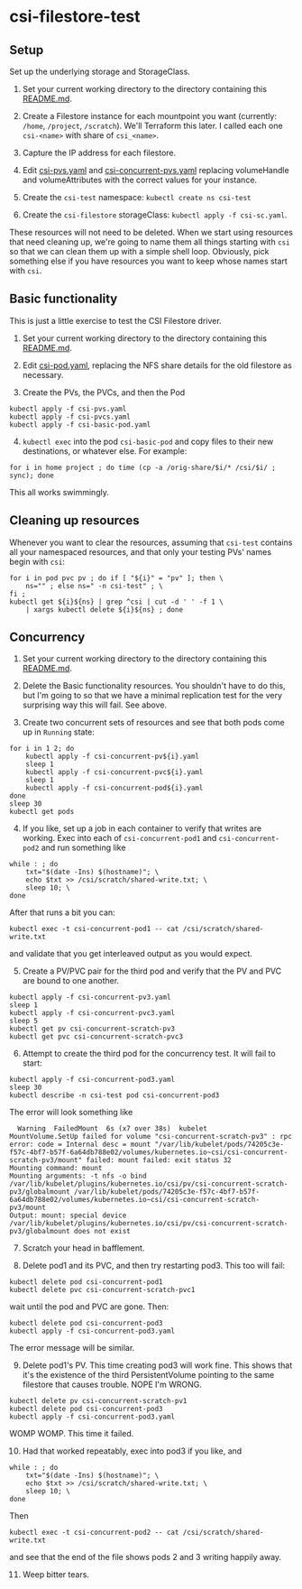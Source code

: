 csi-filestore-test
==================

Setup
------------------

Set up the underlying storage and StorageClass.

1. Set your current working directory to the directory containing this
   [README.md](README.md).

2. Create a Filestore instance for each mountpoint you want (currently:
   `/home`, `/project`, `/scratch`).  We'll Terraform this later.  I
   called each one `csi-<name>` with share of `csi_<name>`.
   
3. Capture the IP address for each filestore.

4. Edit [csi-pvs.yaml](csi-pvs.yaml) and
   [csi-concurrent-pvs.yaml](csi-concurrent-pvs.yaml) replacing
   volumeHandle and volumeAttributes with the correct values for your
   instance.
   
5. Create the `csi-test` namespace: `kubectl create ns csi-test`
   
6. Create the `csi-filestore` storageClass: `kubectl apply -f csi-sc.yaml`.

These resources will not need to be deleted.  When we start using
resources that need cleaning up, we're going to name them all things
starting with `csi` so that we can clean them up with a simple shell
loop.  Obviously, pick something else if you have resources you want to
keep whose names start with `csi`.

Basic functionality
-------------------

This is just a little exercise to test the CSI Filestore driver.

1. Set your current working directory to the directory containing this
   [README.md](README.md).

2. Edit [csi-pod.yaml](csi-pod.yaml), replacing the NFS share details
   for the old filestore as necessary.
   
3. Create the PVs, the PVCs, and then the Pod
```
kubectl apply -f csi-pvs.yaml
kubectl apply -f csi-pvcs.yaml	
kubectl apply -f csi-basic-pod.yaml
```
   
4. `kubectl exec` into the pod `csi-basic-pod` and copy files to their new
   destinations, or whatever else.  For example:
```
for i in home project ; do time (cp -a /orig-share/$i/* /csi/$i/ ; sync); done
```
   This all works swimmingly.

Cleaning up resources
---------------------

Whenever you want to clear the resources, assuming that `csi-test`
contains all your namespaced resources, and that only your testing PVs'
names begin with `csi`:

```
for i in pod pvc pv ; do if [ "${i}" = "pv" ]; then \
    ns="" ; else ns=" -n csi-test" ; \
fi ; 
kubectl get ${i}${ns} | grep ^csi | cut -d ' ' -f 1 \
    | xargs kubectl delete ${i}${ns} ; done
```


Concurrency
-----------

1. Set your current working directory to the directory containing this
   [README.md](README.md).

2. Delete the Basic functionality resources.  You shouldn't have to do
   this, but I'm going to so that we have a minimal replication test for
   the very surprising way this will fail.  See above.

3. Create two concurrent sets of resources and see that both pods come
   up in `Running` state:
```
for i in 1 2; do
    kubectl apply -f csi-concurrent-pv${i}.yaml
	sleep 1
    kubectl apply -f csi-concurrent-pvc${i}.yaml
	sleep 1
    kubectl apply -f csi-concurrent-pod${i}.yaml
done
sleep 30
kubectl get pods
```

4. If you like, set up a job in each container to verify that writes are
   working.  Exec into each of `csi-concurrent-pod1` and
   `csi-concurrent-pod2` and run something like
```
while : ; do 
    txt="$(date -Ins) $(hostname)"; \
	echo $txt >> /csi/scratch/shared-write.txt; \
	sleep 10; \
done
```
After that runs a bit you can:
```
kubectl exec -t csi-concurrent-pod1 -- cat /csi/scratch/shared-write.txt
```
and validate that you get interleaved output as you would expect.

5. Create a PV/PVC pair for the third pod and verify that the PV and PVC
are bound to one another.
```
kubectl apply -f csi-concurrent-pv3.yaml
sleep 1
kubectl apply -f csi-concurrent-pvc3.yaml
sleep 5
kubectl get pv csi-concurrent-scratch-pv3
kubectl get pvc csi-concurrent-scratch-pvc3
```

6. Attempt to create the third pod for the concurrency test.  It will
fail to start:
```
kubectl apply -f csi-concurrent-pod3.yaml
sleep 30
kubectl describe -n csi-test pod csi-concurrent-pod3
```

The error will look something like

```
  Warning  FailedMount  6s (x7 over 38s)  kubelet            MountVolume.SetUp failed for volume "csi-concurrent-scratch-pv3" : rpc error: code = Internal desc = mount "/var/lib/kubelet/pods/74205c3e-f57c-4bf7-b57f-6a64db788e02/volumes/kubernetes.io~csi/csi-concurrent-scratch-pv3/mount" failed: mount failed: exit status 32
Mounting command: mount
Mounting arguments: -t nfs -o bind /var/lib/kubelet/plugins/kubernetes.io/csi/pv/csi-concurrent-scratch-pv3/globalmount /var/lib/kubelet/pods/74205c3e-f57c-4bf7-b57f-6a64db788e02/volumes/kubernetes.io~csi/csi-concurrent-scratch-pv3/mount
Output: mount: special device /var/lib/kubelet/plugins/kubernetes.io/csi/pv/csi-concurrent-scratch-pv3/globalmount does not exist
```

7. Scratch your head in bafflement.

8. Delete pod1 and its PVC, and then try restarting pod3.  This too will
fail:
```
kubectl delete pod csi-concurrent-pod1
kubectl delete pvc csi-concurrent-scratch-pvc1
```
wait until the pod and PVC are gone.  Then:
```
kubectl delete pod csi-concurrent-pod3
kubectl apply -f csi-concurrent-pod3.yaml
```
The error message will be similar.

9. Delete pod1's PV.  This time creating pod3 will work fine.  This
shows that it's the existence of the third PersistentVolume pointing to
the same filestore that causes trouble.  NOPE I'm WRONG.
```
kubectl delete pv csi-concurrent-scratch-pv1
kubectl delete pod csi-concurrent-pod3
kubectl apply -f csi-concurrent-pod3.yaml
```
WOMP WOMP.  This time it failed.

10.  Had that worked repeatably, exec into pod3 if you like, and
```
while : ; do 
    txt="$(date -Ins) $(hostname)"; \
	echo $txt >> /csi/scratch/shared-write.txt; \
	sleep 10; \
done
```
Then 
```
kubectl exec -t csi-concurrent-pod2 -- cat /csi/scratch/shared-write.txt
```
and see that the end of the file shows pods 2 and 3 writing happily away.

11.  Weep bitter tears.

